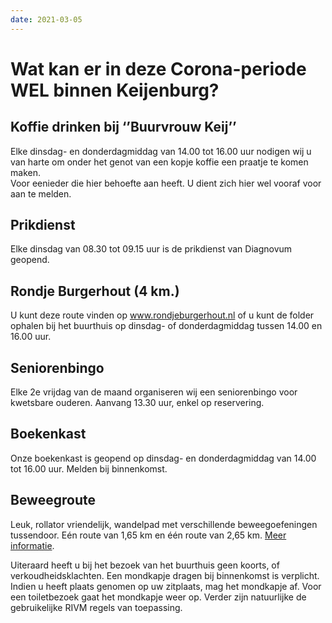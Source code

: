```yaml
---
date: 2021-03-05
---
```


# Wat kan er in deze Corona-periode WEL binnen Keijenburg?

## Koffie drinken bij ‘’Buurvrouw Keij’’
Elke dinsdag- en donderdagmiddag van 14.00 tot 16.00 uur nodigen wij u van harte om onder het genot van een kopje koffie een praatje te komen maken.  
Voor eenieder die hier behoefte aan heeft. U dient zich hier wel vooraf voor aan te melden.

## Prikdienst
Elke dinsdag van 08.30 tot 09.15 uur is de prikdienst van Diagnovum geopend.

## Rondje Burgerhout (4 km.)
U kunt deze route vinden op www.rondjeburgerhout.nl of u kunt de folder ophalen bij het buurthuis op dinsdag- of donderdagmiddag tussen 14.00 en 16.00 uur.

## Seniorenbingo
Elke 2e vrijdag van de maand organiseren wij een seniorenbingo voor kwetsbare ouderen. Aanvang 13.30 uur, enkel op reservering.

## Boekenkast
Onze boekenkast is geopend op dinsdag- en donderdagmiddag van 14.00 tot 16.00 uur. Melden bij binnenkomst.

## Beweegroute
Leuk, rollator vriendelijk, wandelpad met verschillende beweegoefeningen tussendoor. Eén route van 1,65 km en één route van 2,65 km. <a href="{{ '/' | 'url'}}lib/files/beweegroute.pdf">Meer informatie</a>.

Uiteraard heeft u bij het bezoek van het buurthuis geen koorts, of verkoudheidsklachten. 
Een mondkapje dragen bij binnenkomst is verplicht. Indien u heeft plaats genomen op uw zitplaats, mag het mondkapje af. 
Voor een toiletbezoek gaat het mondkapje weer op. Verder zijn natuurlijke de gebruikelijke RIVM regels van toepassing.
 
